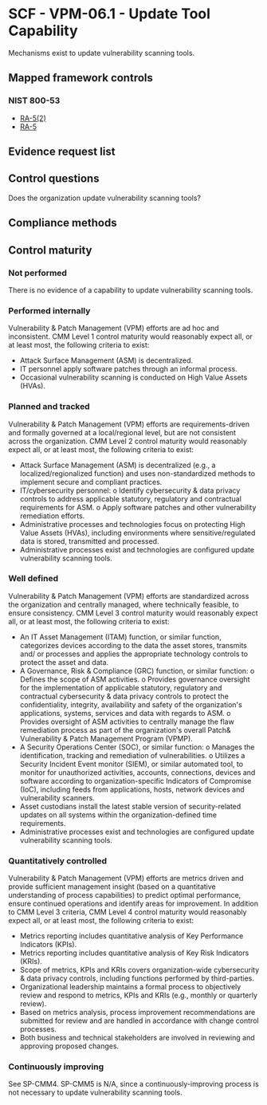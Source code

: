 # SCF - VPM-06.1 - Update Tool Capability
Mechanisms exist to update vulnerability scanning tools.
## Mapped framework controls
### NIST 800-53
- [RA-5(2)](../nist80053/ra-5-2.md)
- [RA-5](../nist80053/ra-5.md)

## Evidence request list


## Control questions
Does the organization update vulnerability scanning tools?

## Compliance methods


## Control maturity
### Not performed
There is no evidence of a capability to update vulnerability scanning tools.

### Performed internally
Vulnerability & Patch Management (VPM) efforts are ad hoc and inconsistent. CMM Level 1 control maturity would reasonably expect all, or at least most, the following criteria to exist:
- Attack Surface Management (ASM) is decentralized.
- IT personnel apply software patches through an informal process.
- Occasional vulnerability scanning is conducted on High Value Assets (HVAs).

### Planned and tracked
Vulnerability & Patch Management (VPM) efforts are requirements-driven and formally governed at a local/regional level, but are not consistent across the organization. CMM Level 2 control maturity would reasonably expect all, or at least most, the following criteria to exist:
- Attack Surface Management (ASM) is decentralized (e.g., a localized/regionalized function) and uses non-standardized methods to implement secure and compliant practices.
- IT/cybersecurity personnel:
o	Identify cybersecurity & data privacy controls to address applicable statutory, regulatory and contractual requirements for ASM.
o	Apply software patches and other vulnerability remediation efforts.
- Administrative processes and technologies focus on protecting High Value Assets (HVAs), including environments where sensitive/regulated data is stored, transmitted and processed.
- Administrative processes exist and technologies are configured update vulnerability scanning tools.

### Well defined
Vulnerability & Patch Management (VPM) efforts are standardized across the organization and centrally managed, where technically feasible, to ensure consistency. CMM Level 3 control maturity would reasonably expect all, or at least most, the following criteria to exist:
- An IT Asset Management (ITAM) function, or similar function, categorizes devices according to the data the asset stores, transmits and/ or processes and applies the appropriate technology controls to protect the asset and data.
- A Governance, Risk & Compliance (GRC) function, or similar function:
o	Defines the scope of ASM activities.
o	Provides governance oversight for the implementation of applicable statutory, regulatory and contractual cybersecurity & data privacy controls to protect the confidentiality, integrity, availability and safety of the organization's applications, systems, services and data with regards to ASM.
o	Provides oversight of ASM activities to centrally manage the flaw remediation process as part of the organization's overall Patch& Vulnerability & Patch Management Program (VPMP).
- A Security Operations Center (SOC), or similar function:
o	Manages the identification, tracking and remediation of vulnerabilities.
o	Utilizes a Security Incident Event monitor (SIEM), or similar automated tool, to monitor for unauthorized activities, accounts, connections, devices and software according to organization-specific Indicators of Compromise (IoC), including feeds from applications, hosts, network devices and vulnerability scanners.
- Asset custodians install the latest stable version of security-related updates on all systems within the organization-defined time requirements.
- Administrative processes exist and technologies are configured update vulnerability scanning tools.

### Quantitatively controlled
Vulnerability & Patch Management (VPM) efforts are metrics driven and provide sufficient management insight (based on a quantitative understanding of process capabilities) to predict optimal performance, ensure continued operations and identify areas for improvement. In addition to CMM Level 3 criteria, CMM Level 4 control maturity would reasonably expect all, or at least most, the following criteria to exist:
- Metrics reporting includes quantitative analysis of Key Performance Indicators (KPIs).
- Metrics reporting includes quantitative analysis of Key Risk Indicators (KRIs).
- Scope of metrics, KPIs and KRIs covers organization-wide cybersecurity & data privacy controls, including functions performed by third-parties.
- Organizational leadership maintains a formal process to objectively review and respond to metrics, KPIs and KRIs (e.g., monthly or quarterly review).
- Based on metrics analysis, process improvement recommendations are submitted for review and are handled in accordance with change control processes.
- Both business and technical stakeholders are involved in reviewing and approving proposed changes.

### Continuously improving
See SP-CMM4. SP-CMM5 is N/A, since a continuously-improving process is not necessary to update vulnerability scanning tools.
